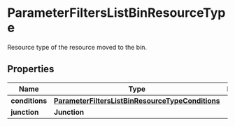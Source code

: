 

# ParameterFiltersListBinResourceType

Resource type of the resource moved to the bin.

## Properties

| Name | Type | Description | Notes |
|------------ | ------------- | ------------- | -------------|
|**conditions** | [**ParameterFiltersListBinResourceTypeConditions**](ParameterFiltersListBinResourceTypeConditions.md) |  |  [optional] |
|**junction** | **Junction** |  |  [optional] |



